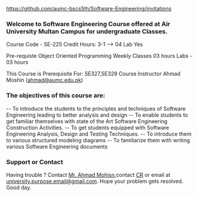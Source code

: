 
https://github.com/aumc-bscs5th/Software-Engineering/invitations
### Welcome to Software Engineering Course offered at Air University Multan Campus for undergraduate Classes.

Course Code - SE-225                      Credit Hours: 3-1 --> 04              Lab Yes

Pre-requiste   Object Oriented Programming                        Weekly Classes        03 hours            Labs - 03 hours 

This Course is Prerequisite For: SE327,SE329
Course Instructor                                                Ahmad Moshin (ahmad@aumc.edu.pk)

### The objectives of this course are:
-- To introduce the students to the principles and techniques of Software Engineering leading to better analysis and design 
-- To enable students to get familiar themselves with state of the Art Software Engineering Construction Activities. 
-- To get students equipped with Software Engineering Analysis, Design and Testing Techniques.
-- To introduce them to various structured modeling diagrams 
-- To familiarize them with writing various Software Engineering documents

### Support or Contact

Having trouble ? Contact [Mr. Ahmad Mohisn](http://aumc.edu.pk/faculty/faculty-of-computer-sciences/),contact [CR]() or email at [university.purpose.email@gmail.com](). Hope your problem gets resolved. 
Good day.
